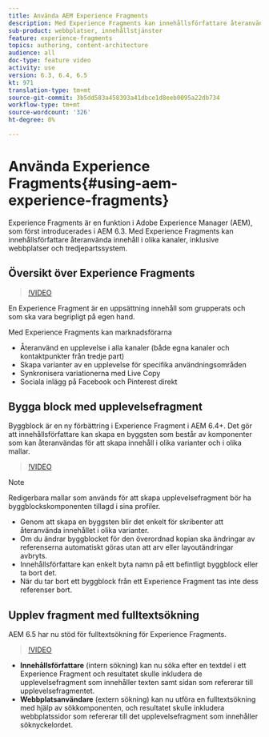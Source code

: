 ```yaml
---
title: Använda AEM Experience Fragments
description: Med Experience Fragments kan innehållsförfattare återanvända innehåll i olika kanaler, inklusive webbplatser och tredjepartssystem.
sub-product: webbplatser, innehållstjänster
feature: experience-fragments
topics: authoring, content-architecture
audience: all
doc-type: feature video
activity: use
version: 6.3, 6.4, 6.5
kt: 971
translation-type: tm+mt
source-git-commit: 3b5dd583a458393a41dbce1d8eeb0095a22db734
workflow-type: tm+mt
source-wordcount: '326'
ht-degree: 0%

---
```



# Använda Experience Fragments{#using-aem-experience-fragments}

Experience Fragments är en funktion i Adobe Experience Manager (AEM), som först introducerades i AEM 6.3. Med Experience Fragments kan innehållsförfattare återanvända innehåll i olika kanaler, inklusive webbplatser och tredjepartssystem.

## Översikt över Experience Fragments

>[!VIDEO](https://video.tv.adobe.com/v/17028/?quality=9&learn=on)

En Experience Fragment är en uppsättning innehåll som grupperats och som ska vara begripligt på egen hand.

Med Experience Fragments kan marknadsförarna

* Återanvänd en upplevelse i alla kanaler (både egna kanaler och kontaktpunkter från tredje part)
* Skapa varianter av en upplevelse för specifika användningsområden
* Synkronisera variationerna med Live Copy
* Sociala inlägg på Facebook och Pinterest direkt

## Bygga block med upplevelsefragment

Byggblock är en ny förbättring i Experience Fragment i AEM 6.4+. Det gör att innehållsförfattare kan skapa en byggsten som består av komponenter som kan återanvändas för att skapa innehåll i olika varianter och i olika mallar.

>[!VIDEO](https://video.tv.adobe.com/v/21289/?quality=9&learn=on)

>[!NOTE]
>
> Redigerbara mallar som används för att skapa upplevelsefragment bör ha byggblockskomponenten tillagd i sina profiler.

* Genom att skapa en byggsten blir det enkelt för skribenter att återanvända innehållet i olika varianter.
* Om du ändrar byggblocket för den överordnad kopian ska ändringar av referenserna automatiskt göras utan att arv eller layoutändringar avbryts.
* Innehållsförfattare kan enkelt byta namn på ett befintligt byggblock eller ta bort det.
* När du tar bort ett byggblock från ett Experience Fragment tas inte dess referenser bort.

## Upplev fragment med fulltextsökning

AEM 6.5 har nu stöd för fulltextsökning för Experience Fragments.

>[!VIDEO](https://video.tv.adobe.com/v/27720/?quality=9&learn=on)

* **Innehållsförfattare** (intern sökning) kan nu söka efter en textdel i ett Experience Fragment och resultatet skulle inkludera de upplevelsefragment som innehåller texten samt sidan som refererar till upplevelsefragmentet.
* **Webbplatsanvändare** (extern sökning) kan nu utföra en fulltextsökning med hjälp av sökkomponenten, och resultatet skulle inkludera webbplatssidor som refererar till det upplevelsefragment som innehåller söknyckelordet.
